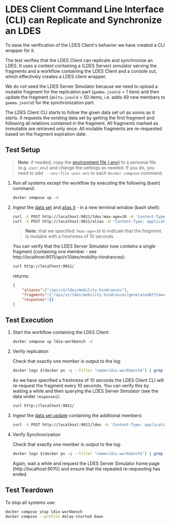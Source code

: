 # LDES Client Command Line Interface (CLI) can Replicate and Synchronize an LDES
To ease the verification of the LDES Client's behavior we have created a CLI wrapper for it.

The test verifies that the LDES Client can replicate and synchronize an LDES. It uses a context containing a (LDES Server) simulator serving the fragments and a workflow containing the LDES Client and a console out, which effectively creates a LDES client wrapper.

We do not seed the LDES Server Simulator because we need to upload a mutable fragment for the replication part (`gamma.jsonld` = 1 item) and then update the fragment (`delta.jsonld` = 50 items, i.e. adds 49 new members to `gamma.jsonld`) for the synchronization part.

The LDES Client CLI starts to follow the given data set url as soons as it starts. It requests the existing data set by getting the first fragment and following all relations contained in the fragment. All fragments marked as immutable are retrieved only once. All mutable fragments are re-requested based on the fragment expiration date.

## Test Setup
> **Note**: if needed, copy the [environment file (.env)](./.env) to a personal file (e.g. `user.env`) and change the settings as needed. If you do, you need to add ` --env-file user.env` to each `docker compose` command.

1.  Run all systems except the workflow by executing the following (bash) command:
    ```bash
    docker compose up -d
    ```

2. Ingest the [data set](./data/gamma.jsonld) and [alias it](./data/create-alias.json) - in a new terminal window (bash shell):
    ```bash
    curl -X POST http://localhost:9011/ldes?max-age=10 -H 'Content-Type: application/ld+json' -d '@data/gamma.jsonld'
    curl -X POST http://localhost:9011/alias -H "Content-Type: application/json" -d '@data/create-alias.json'
    ```
    > **Note**: that we specified `?max-age=10` to indicate that the fragment is mutable with a freshness of 10 seconds.

    You can verify that the LDES Server Simulator now contains a single fragment (containing one member - see http://localhost:9011/api/v1/ldes/mobility-hindrances):
    ```bash
    curl http://localhost:9011/
    ```
    returns:
    ```json
    {
        "aliases":["/api/v1/ldes/mobility-hindrances"],
        "fragments":["/api/v1/ldes/mobility-hindrances?generatedAtTime=2022-06-03T07:58:29.2Z"],
        "responses":{}
    }
    ```

## Test Execution
1. Start the workflow containing the LDES Client:
    ```bash
    docker compose up ldio-workbench -d
    ```

2. Verify replication
    
    Check that exactly one member is output to the log:
    ```bash
    docker logs $(docker ps -q --filter "name=ldio-workbench$") | grep "http://purl.org/dc/terms/isVersionOf" | wc -l
    ```
    As we have specified a freshness of 10 seconds the LDES Client CLI will re-request the fragment every 10 seconds. You can verify this by waiting a while and then querying the LDES Server Simulator (see the data under `responses`):
    ```bash
    curl http://localhost:9011/
    ```


3. Ingest the [data set update](./data/delta.jsonld) containing the additional members:
    ```bash
    curl -X POST http://localhost:9011/ldes -H 'Content-Type: application/ld+json' -d '@data/delta.jsonld'
    ```

4. Verify Synchronization

    Check that exactly one member is output to the log:
    ```bash
    docker logs $(docker ps -q --filter "name=ldio-workbench$") | grep "http://purl.org/dc/terms/isVersionOf" | wc -l
    ```
    Again, wait a while and request the LDES Server Simulator home page (http://localhost:9011/) and ensure that the repeated re-requesting has ended.

## Test Teardown
To stop all systems use:
```bash
docker compose stop ldio-workbench
docker compose --profile delay-started down
```
